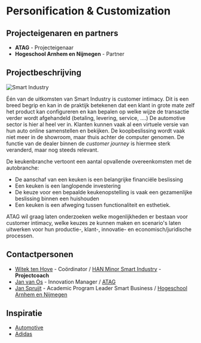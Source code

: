 # Personification & Customization

## Projecteigenaren en partners
+ **ATAG** - Projecteigenaar
+ **Hogeschool Arnhem en Nijmegen** - Partner

## Projectbeschrijving
![Smart Industry](https://i2.wp.com/boostbusinessinnovation.com/wp-content/uploads/2016/02/Smart-industry.jpg)

Één van de uitkomsten van Smart Industry is customer intimacy. Dit is een breed begrip en kan in de praktijk betekenen dat een klant in grote mate zelf het product kan configureren en kan bepalen op welke wijze de transactie verder wordt afgehandeld (betaling, levering, service, ....) De automotive sector is hier al heel ver in. Klanten kunnen vaak al een virtuele versie van hun auto online samenstellen en bekijken. De koopbeslissing wordt vaak niet meer in de showroom, maar thuis achter de computer genomen. De functie van de dealer binnen de *customer journey* is hiermee sterk veranderd, maar nog steeds relevant.

De keukenbranche vertoont een aantal opvallende overeenkomsten met de autobranche:

+ De aanschaf van een keuken is een belangrijke financiële beslissing
+ Een keuken is een langlopende investering
+ De keuze voor een bepaalde keukenopstelling is vaak een gezamenlijke beslissing binnen een huishouden
+ Een keuken is een afweging tussen functionaliteit en esthetiek.

ATAG wil graag laten onderzoeken welke mogenlijkheden er bestaan voor customer intimacy, welke keuzes ze kunnen maken en scenario's laten uitwerken voor hun productie-, klant-, innovatie- en economisch/juridische processen. 


## Contactpersonen
+ [Witek ten Hove](https://www.linkedin.com/in/witektenhove/) - Coördinator / [HAN Minor Smart Industry](https://witusj.github.io/MinorSI/) - **Projectcoach** 
+ [Jan van Os](linkedin.com/in/jan-van-os-36b4b05) - Innovation Manager / [ATAG](https://www.atag.nl/)
+ [Jan Spruijt](linkedin.com/in/janspruijt) - Academic Program Leader Smart Business / [Hogeschool Arnhem en Nijmegen](https://www.han.nl/)


## Inspiratie
+ [Automotive](https://youtu.be/csLyiiKTAck)
+ [Adidas](https://www.recode.net/2016/9/27/13065822/adidas-shoe-robots-manufacturing-factory-jobs)



